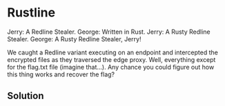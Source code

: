 # Rustline
Jerry: A Redline Stealer.
George: Written in Rust.
Jerry: A Rusty Redline Stealer.
George: A Rusty Redline Stealer, Jerry!

We caught a Redline variant executing on an endpoint and intercepted the encrypted files as they traversed the edge proxy. Well, everything except for the flag.txt file (imagine that...). Any chance you could figure out how this thing works and recover the flag?

## Solution
